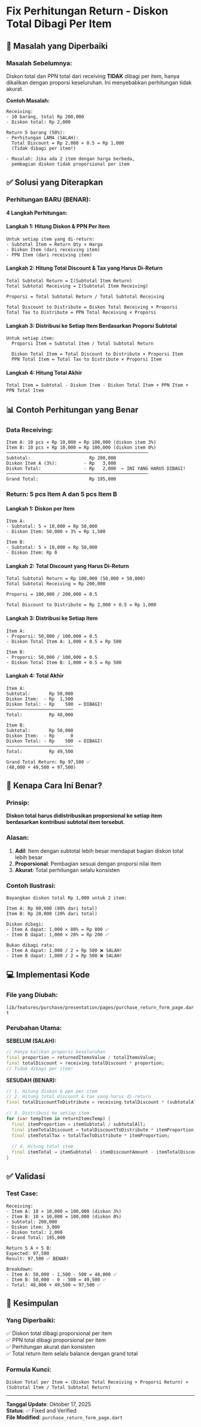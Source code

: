 # Fix Perhitungan Return - Diskon Total Dibagi Per Item

## 🔧 Masalah yang Diperbaiki

### Masalah Sebelumnya:
Diskon total dan PPN total dari receiving **TIDAK** dibagi per item, hanya dikalikan dengan proporsi keseluruhan. Ini menyebabkan perhitungan tidak akurat.

**Contoh Masalah:**
```
Receiving:
- 10 barang, total Rp 200,000
- Diskon total: Rp 2,000

Return 5 barang (50%):
- Perhitungan LAMA (SALAH):
  Total Discount = Rp 2,000 × 0.5 = Rp 1,000
  (Tidak dibagi per item!)

- Masalah: Jika ada 2 item dengan harga berbeda, 
  pembagian diskon tidak proporsional per item
```

## ✅ Solusi yang Diterapkan

### Perhitungan BARU (BENAR):

**4 Langkah Perhitungan:**

#### Langkah 1: Hitung Diskon & PPN Per Item
```
Untuk setiap item yang di-return:
- Subtotal Item = Return Qty × Harga
- Diskon Item (dari receiving item)
- PPN Item (dari receiving item)
```

#### Langkah 2: Hitung Total Discount & Tax yang Harus Di-Return
```
Total Subtotal Return = Σ(Subtotal Item Return)
Total Subtotal Receiving = Σ(Subtotal Item Receiving)

Proporsi = Total Subtotal Return / Total Subtotal Receiving

Total Discount to Distribute = Diskon Total Receiving × Proporsi
Total Tax to Distribute = PPN Total Receiving × Proporsi
```

#### Langkah 3: Distribusi ke Setiap Item Berdasarkan Proporsi Subtotal
```
Untuk setiap item:
  Proporsi Item = Subtotal Item / Total Subtotal Return
  
  Diskon Total Item = Total Discount to Distribute × Proporsi Item
  PPN Total Item = Total Tax to Distribute × Proporsi Item
```

#### Langkah 4: Hitung Total Akhir
```
Total Item = Subtotal - Diskon Item - Diskon Total Item + PPN Item + PPN Total Item
```

## 📊 Contoh Perhitungan yang Benar

### Data Receiving:
```
Item A: 10 pcs × Rp 10,000 = Rp 100,000 (diskon item 3%)
Item B: 10 pcs × Rp 10,000 = Rp 100,000 (diskon item 0%)
─────────────────────────────────────────────────────
Subtotal:                      Rp 200,000
Diskon Item A (3%):          - Rp   3,000
Diskon Total:                - Rp   2,000  ← INI YANG HARUS DIBAGI!
─────────────────────────────────────────────────────
Grand Total:                   Rp 195,000
```

### Return: 5 pcs Item A dan 5 pcs Item B

#### Langkah 1: Diskon per Item
```
Item A:
- Subtotal: 5 × 10,000 = Rp 50,000
- Diskon Item: 50,000 × 3% = Rp 1,500

Item B:
- Subtotal: 5 × 10,000 = Rp 50,000
- Diskon Item: Rp 0
```

#### Langkah 2: Total Discount yang Harus Di-Return
```
Total Subtotal Return = Rp 100,000 (50,000 + 50,000)
Total Subtotal Receiving = Rp 200,000

Proporsi = 100,000 / 200,000 = 0.5

Total Discount to Distribute = Rp 2,000 × 0.5 = Rp 1,000
```

#### Langkah 3: Distribusi ke Setiap Item
```
Item A:
- Proporsi: 50,000 / 100,000 = 0.5
- Diskon Total Item A: 1,000 × 0.5 = Rp 500

Item B:
- Proporsi: 50,000 / 100,000 = 0.5
- Diskon Total Item B: 1,000 × 0.5 = Rp 500
```

#### Langkah 4: Total Akhir
```
Item A:
Subtotal:       Rp 50,000
Diskon Item:  - Rp  1,500
Diskon Total: - Rp    500  ← DIBAGI!
─────────────────────────
Total:          Rp 48,000

Item B:
Subtotal:       Rp 50,000
Diskon Item:  - Rp      0
Diskon Total: - Rp    500  ← DIBAGI!
─────────────────────────
Total:          Rp 49,500

Grand Total Return: Rp 97,500 ✅
(48,000 + 49,500 = 97,500)
```

## 🎯 Kenapa Cara Ini Benar?

### Prinsip:
**Diskon total harus didistribusikan proporsional ke setiap item berdasarkan kontribusi subtotal item tersebut.**

### Alasan:
1. **Adil**: Item dengan subtotal lebih besar mendapat bagian diskon total lebih besar
2. **Proporsional**: Pembagian sesuai dengan proporsi nilai item
3. **Akurat**: Total perhitungan selalu konsisten

### Contoh Ilustrasi:
```
Bayangkan diskon total Rp 1,000 untuk 2 item:

Item A: Rp 80,000 (80% dari total)
Item B: Rp 20,000 (20% dari total)

Diskon dibagi:
- Item A dapat: 1,000 × 80% = Rp 800 ✅
- Item B dapat: 1,000 × 20% = Rp 200 ✅

Bukan dibagi rata:
- Item A dapat: 1,000 / 2 = Rp 500 ❌ SALAH!
- Item B dapat: 1,000 / 2 = Rp 500 ❌ SALAH!
```

## 💻 Implementasi Kode

### File yang Diubah:
`lib/features/purchase/presentation/pages/purchase_return_form_page.dart`

### Perubahan Utama:

**SEBELUM (SALAH):**
```dart
// Hanya kalikan proporsi keseluruhan
final proportion = returnedItemsValue / totalItemsValue;
final totalDiscount = receiving.totalDiscount * proportion;
// Tidak dibagi per item!
```

**SESUDAH (BENAR):**
```dart
// 1. Hitung diskon & ppn per item
// 2. Hitung total discount & tax yang harus di-return
final totalDiscountToDistribute = receiving.totalDiscount * (subtotalAll / receivingSubtotalAll);

// 3. Distribusi ke setiap item
for (var tempItem in returnItemsTemp) {
  final itemProportion = itemSubtotal / subtotalAll;
  final itemTotalDiscount = totalDiscountToDistribute * itemProportion;
  final itemTotalTax = totalTaxToDistribute * itemProportion;
  
  // 4. Hitung total item
  final itemTotal = itemSubtotal - itemDiscountAmount - itemTotalDiscount + itemTaxAmount + itemTotalTax;
}
```

## ✅ Validasi

### Test Case:
```
Receiving:
- Item A: 10 × 10,000 = 100,000 (diskon 3%)
- Item B: 10 × 10,000 = 100,000 (diskon 0%)
- Subtotal: 200,000
- Diskon item: 3,000
- Diskon total: 2,000
- Grand Total: 195,000

Return 5 A + 5 B:
Expected: 97,500
Result: 97,500 ✅ BENAR!

Breakdown:
- Item A: 50,000 - 1,500 - 500 = 48,000 ✅
- Item B: 50,000 - 0 - 500 = 49,500 ✅
- Total: 48,000 + 49,500 = 97,500 ✅
```

## 📝 Kesimpulan

### Yang Diperbaiki:
✅ Diskon total dibagi proporsional per item  
✅ PPN total dibagi proporsional per item  
✅ Perhitungan akurat dan konsisten  
✅ Total return item selalu balance dengan grand total  

### Formula Kunci:
```
Diskon Total per Item = (Diskon Total Receiving × Proporsi Return) × (Subtotal Item / Total Subtotal Return)
```

---

**Tanggal Update**: Oktober 17, 2025  
**Status**: ✅ Fixed and Verified  
**File Modified**: `purchase_return_form_page.dart`

